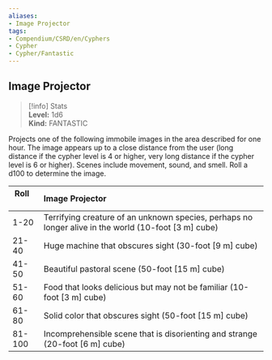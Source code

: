 ```yaml
---
aliases:
- Image Projector
tags:
- Compendium/CSRD/en/Cyphers
- Cypher
- Cypher/Fantastic
---
```


  
## Image Projector  
>[!info] Stats  
> **Level:** 1d6  
> **Kind:** FANTASTIC
  
Projects one of the following immobile images in the area described for one hour. The image appears up to a close distance from the user (long distance if the cypher level is 4 or higher, very long distance if the cypher level is 6 or higher). Scenes include movement, sound, and smell. Roll a d100 to determine the image.  

|  Roll &nbsp; &nbsp; &nbsp; | Image Projector  |  
| ------------- | :----------- |  
| 1-20 | Terrifying creature of an unknown species, perhaps no longer alive in the world (10-foot [3 m] cube) |  
| 21-40 | Huge machine that obscures sight (30-foot [9 m] cube) |  
| 41-50 | Beautiful pastoral scene (50-foot [15 m] cube) |  
| 51-60 | Food that looks delicious but may not be familiar (10-foot [3 m] cube) |  
| 61-80 | Solid color that obscures sight (50-foot [15 m] cube) |  
| 81-100 | Incomprehensible scene that is disorienting and strange (20-foot [6 m] cube) |